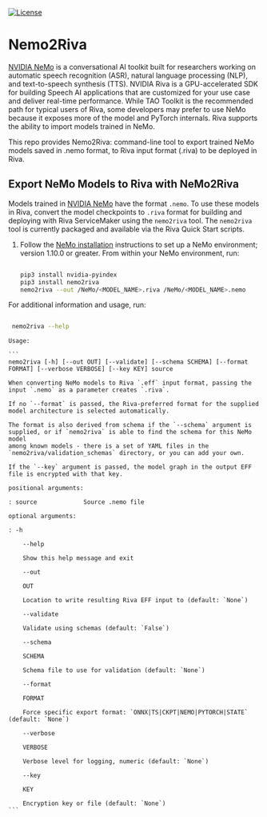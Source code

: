 [![License](https://img.shields.io/badge/license-MIT-green)](https://opensource.org/licenses/MIT)
# Nemo2Riva

[NVIDIA NeMo](https://github.com/NVIDIA/NeMo) is a conversational AI toolkit built for researchers working on automatic speech recognition (ASR), natural language processing (NLP), and text-to-speech synthesis (TTS).
NVIDIA Riva is a GPU-accelerated SDK for building Speech AI applications that are customized for your use case and deliver real-time performance. While TAO Toolkit is the recommended path for typical users of Riva, some developers may prefer to use NeMo because it exposes more of the model and PyTorch internals. Riva supports the ability to import models trained in NeMo.

This repo provides Nemo2Riva: command-line tool to export trained NeMo models saved in .nemo format, to Riva input format (.riva) to be deployed in Riva.

## Export NeMo Models to Riva with NeMo2Riva

Models trained in [NVIDIA NeMo](https://github.com/NVIDIA/NeMo) have the format `.nemo`. To use these models in Riva, convert the model checkpoints to `.riva` format for building and deploying with Riva ServiceMaker using the `nemo2riva` tool. The `nemo2riva` tool is currently packaged and available via the Riva Quick Start scripts.

1. Follow the [NeMo installation](https://github.com/NVIDIA/NeMo#installation) instructions to set up a NeMo environment; version 1.10.0 or greater.  From within your NeMo environment, run:

    ```bash

    pip3 install nvidia-pyindex
    pip3 install nemo2riva
    nemo2riva --out /NeMo/<MODEL_NAME>.riva /NeMo/<MODEL_NAME>.nemo
    ```

For additional information and usage, run:

   ```bash

    nemo2riva --help
   ```

    Usage:

    ```
    nemo2riva [-h] [--out OUT] [--validate] [--schema SCHEMA] [--format FORMAT] [--verbose VERBOSE] [--key KEY] source

    When converting NeMo models to Riva `.eff` input format, passing the input `.nemo` as a parameter creates `.riva`.

    If no `--format` is passed, the Riva-preferred format for the supplied model architecture is selected automatically.

    The format is also derived from schema if the `--schema` argument is supplied, or if `nemo2riva` is able to find the schema for this NeMo model
    among known models - there is a set of YAML files in the `nemo2riva/validation_schemas` directory, or you can add your own.

    If the `--key` argument is passed, the model graph in the output EFF file is encrypted with that key.

    positional arguments:

    : source             Source .nemo file

    optional arguments:

    : -h

        --help

        Show this help message and exit

        --out

        OUT

        Location to write resulting Riva EFF input to (default: `None`)

        --validate

        Validate using schemas (default: `False`)

        --schema

        SCHEMA

        Schema file to use for validation (default: `None`)

        --format

        FORMAT

        Force specific export format: `ONNX|TS|CKPT|NEMO|PYTORCH|STATE` (default: `None`)

        --verbose

        VERBOSE

        Verbose level for logging, numeric (default: `None`)

        --key

        KEY

        Encryption key or file (default: `None`)
    ```

